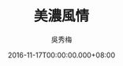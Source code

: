 ---
issue: 199
title: 美濃風情
author: 吳秀梅
language: 南四縣
date: 2016-11-17T00:00:00.000+08:00
topic: 文史
difficulty: 2
wikidata: Q98096056
wikidata_link: https://www.wikidata.org/wiki/Q98096056
author_wikidata_link: https://www.wikidata.org/wiki/Q98096267
author_wikidata: Q98096267
---
